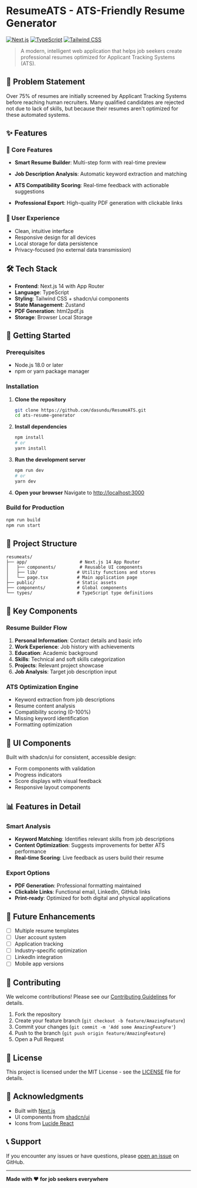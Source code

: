 # ResumeATS - ATS-Friendly Resume Generator

[![Next.js](https://img.shields.io/badge/Next.js-14-black?style=for-the-badge&logo=next.js)](https://nextjs.org/)
[![TypeScript](https://img.shields.io/badge/TypeScript-007ACC?style=for-the-badge&logo=typescript&logoColor=white)](https://www.typescriptlang.org/)
[![Tailwind CSS](https://img.shields.io/badge/Tailwind_CSS-38B2AC?style=for-the-badge&logo=tailwind-css&logoColor=white)](https://tailwindcss.com/)

> A modern, intelligent web application that helps job seekers create professional resumes optimized for Applicant Tracking Systems (ATS).

## 🎯 Problem Statement

Over 75% of resumes are initially screened by Applicant Tracking Systems before reaching human recruiters. Many qualified candidates are rejected not due to lack of skills, but because their resumes aren't optimized for these automated systems.

## ✨ Features

### 🚀 Core Features
- **Smart Resume Builder**: Multi-step form with real-time preview
- **Job Description Analysis**: Automatic keyword extraction and matching

- **ATS Compatibility Scoring**: Real-time feedback with actionable suggestions
- **Professional Export**: High-quality PDF generation with clickable links

### 🎨 User Experience
- Clean, intuitive interface
- Responsive design for all devices
- Local storage for data persistence
- Privacy-focused (no external data transmission)

## 🛠️ Tech Stack

- **Frontend**: Next.js 14 with App Router
- **Language**: TypeScript
- **Styling**: Tailwind CSS + shadcn/ui components
- **State Management**: Zustand
- **PDF Generation**: html2pdf.js
- **Storage**: Browser Local Storage

## 🚀 Getting Started

### Prerequisites
- Node.js 18.0 or later
- npm or yarn package manager

### Installation

1. **Clone the repository**
   ```bash
   git clone https://github.com/dasundu/ResumeATS.git
   cd ats-resume-generator
   ```

2. **Install dependencies**
   ```bash
   npm install
   # or
   yarn install
   ```

3. **Run the development server**
   ```bash
   npm run dev
   # or
   yarn dev
   ```

4. **Open your browser**
   Navigate to [http://localhost:3000](http://localhost:3000)

### Build for Production

```bash
npm run build
npm run start
```

## 📁 Project Structure

```
resumeats/
├── app/                    # Next.js 14 App Router
│   ├── components/         # Reusable UI components
│   ├── lib/               # Utility functions and stores
│   └── page.tsx           # Main application page
├── public/                # Static assets
├── components/            # Global components
└── types/                 # TypeScript type definitions
```

## 🔧 Key Components

### Resume Builder Flow
1. **Personal Information**: Contact details and basic info
2. **Work Experience**: Job history with achievements
3. **Education**: Academic background
4. **Skills**: Technical and soft skills categorization
5. **Projects**: Relevant project showcase
6. **Job Analysis**: Target job description input

### ATS Optimization Engine
- Keyword extraction from job descriptions
- Resume content analysis
- Compatibility scoring (0-100%)
- Missing keyword identification
- Formatting optimization

## 🎨 UI Components

Built with shadcn/ui for consistent, accessible design:
- Form components with validation
- Progress indicators
- Score displays with visual feedback
- Responsive layout components

## 📊 Features in Detail

### Smart Analysis
- **Keyword Matching**: Identifies relevant skills from job descriptions
- **Content Optimization**: Suggests improvements for better ATS performance
- **Real-time Scoring**: Live feedback as users build their resume

### Export Options
- **PDF Generation**: Professional formatting maintained
- **Clickable Links**: Functional email, LinkedIn, GitHub links
- **Print-ready**: Optimized for both digital and physical applications

## 🔮 Future Enhancements

- [ ] Multiple resume templates
- [ ] User account system
- [ ] Application tracking
- [ ] Industry-specific optimization
- [ ] LinkedIn integration
- [ ] Mobile app versions

## 🤝 Contributing

We welcome contributions! Please see our [Contributing Guidelines](CONTRIBUTING.md) for details.

1. Fork the repository
2. Create your feature branch (`git checkout -b feature/AmazingFeature`)
3. Commit your changes (`git commit -m 'Add some AmazingFeature'`)
4. Push to the branch (`git push origin feature/AmazingFeature`)
5. Open a Pull Request

## 📝 License

This project is licensed under the MIT License - see the [LICENSE](LICENSE) file for details.

## 🙏 Acknowledgments

- Built with [Next.js](https://nextjs.org/)
- UI components from [shadcn/ui](https://ui.shadcn.com/)
- Icons from [Lucide React](https://lucide.dev/)

## 📞 Support

If you encounter any issues or have questions, please [open an issue](https://github.com/yourusername/resumeats/issues) on GitHub.

---

**Made with ❤️ for job seekers everywhere**
